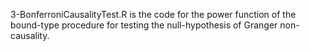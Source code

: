 3-BonferroniCausalityTest.R is the code for the power function of the bound-type procedure for testing the null-hypothesis of Granger non-causality.

